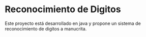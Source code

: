 # Reconocimiento de Digitos

Este proyecto está desarrollado en java y propone un sistema de reconocimiento de digitos a manucrita.

